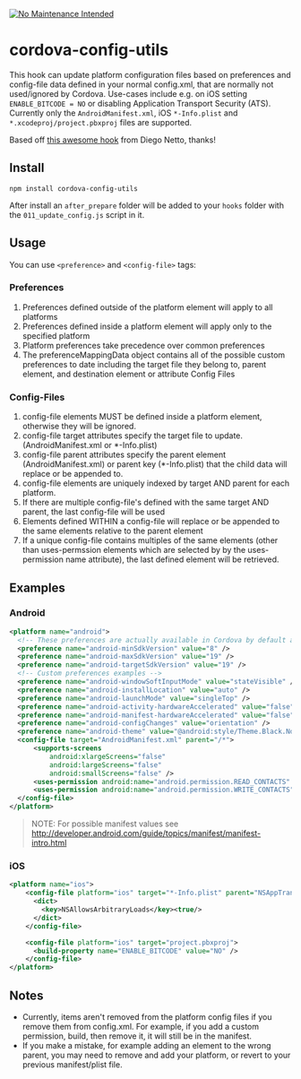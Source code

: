 [![No Maintenance Intended](http://unmaintained.tech/badge.svg)](http://unmaintained.tech/)

# cordova-config-utils

This hook can update platform configuration files based on preferences and config-file data defined in your normal config.xml, that are normally not used/ignored by Cordova. Use-cases include e.g. on iOS setting `ENABLE_BITCODE = NO` or disabling Application Transport Security (ATS). Currently only the `AndroidManifest.xml`, iOS `*-Info.plist` and `*.xcodeproj/project.pbxproj` files are supported.

Based off [this awesome hook](https://github.com/diegonetto/generator-ionic/blob/master/templates/hooks/after_prepare/update_platform_config.js) from Diego Netto, thanks!

## Install
```
npm install cordova-config-utils
```
After install an `after_prepare` folder will be added to your `hooks` folder with the `011_update_config.js` script in it.

## Usage

You can use `<preference>` and `<config-file>` tags:

### Preferences

1.  Preferences defined outside of the platform element will apply to all platforms
2.  Preferences defined inside a platform element will apply only to the specified platform
3.  Platform preferences take precedence over common preferences
4.  The preferenceMappingData object contains all of the possible custom preferences to date including the  target file they belong to, parent element, and destination element or attribute Config Files

### Config-Files

1.  config-file elements MUST be defined inside a platform element, otherwise they will be ignored.
2.  config-file target attributes specify the target file to update. (AndroidManifest.xml or *-Info.plist)
3.  config-file parent attributes specify the parent element (AndroidManifest.xml) or parent key (*-Info.plist) that the child data will replace or be appended to.
4.  config-file elements are uniquely indexed by target AND parent for each platform.
5.  If there are multiple config-file's defined with the same target AND parent, the last config-file will be used
6.  Elements defined WITHIN a config-file will replace or be appended to the same elements relative to the parent element
7.  If a unique config-file contains multiples of the same elements (other than uses-permssion elements which are selected by by the uses-permission name attribute), the last defined element will be retrieved.

## Examples

### Android

```xml
<platform name="android">
  <!-- These preferences are actually available in Cordova by default although not currently documented -->
  <preference name="android-minSdkVersion" value="8" />
  <preference name="android-maxSdkVersion" value="19" />
  <preference name="android-targetSdkVersion" value="19" />
  <!-- Custom preferences examples -->
  <preference name="android-windowSoftInputMode" value="stateVisible" />
  <preference name="android-installLocation" value="auto" />
  <preference name="android-launchMode" value="singleTop" />
  <preference name="android-activity-hardwareAccelerated" value="false" />
  <preference name="android-manifest-hardwareAccelerated" value="false" />
  <preference name="android-configChanges" value="orientation" />
  <preference name="android-theme" value="@android:style/Theme.Black.NoTitleBar" />
  <config-file target="AndroidManifest.xml" parent="/*">
      <supports-screens
          android:xlargeScreens="false"
          android:largeScreens="false"
          android:smallScreens="false" />
      <uses-permission android:name="android.permission.READ_CONTACTS" android:maxSdkVersion="15" />
      <uses-permission android:name="android.permission.WRITE_CONTACTS" />
  </config-file>
</platform>
```
>NOTE: For possible manifest values see http://developer.android.com/guide/topics/manifest/manifest-intro.html

### iOS

```xml
<platform name="ios">
    <config-file platform="ios" target="*-Info.plist" parent="NSAppTransportSecurity">
      <dict>
        <key>NSAllowsArbitraryLoads</key><true/>
      </dict>
    </config-file>

    <config-file platform="ios" target="project.pbxproj">
      <build-property name="ENABLE_BITCODE" value="NO" />
    </config-file>
</platform>
```

## Notes
* Currently, items aren't removed from the platform config files if you remove them from config.xml.
For example, if you add a custom permission, build, then remove it, it will still be in the manifest.
* If you make a mistake, for example adding an element to the wrong parent, you may need to remove and add your platform, or revert to your previous manifest/plist file.
